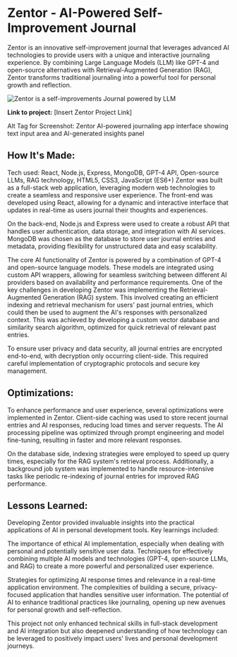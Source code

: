# Zentor - AI-Powered Self-Improvement Journal
Zentor is an innovative self-improvement journal that leverages advanced AI technologies to provide users with a unique and interactive journaling experience. By combining Large Language Models (LLM) like GPT-4 and open-source alternatives with Retrieval-Augmented Generation (RAG), Zentor transforms traditional journaling into a powerful tool for personal growth and reflection.

<img src="projectImages/Zentor.gif" alt="Zentor is a self-improvements Journal powered by LLM" />

**Link to project:** [Insert Zentor Project Link]

Alt Tag for Screenshot:
Zentor AI-powered journaling app interface showing text input area and AI-generated insights panel

## How It's Made:
Tech used: React, Node.js, Express, MongoDB, GPT-4 API, Open-source LLMs, RAG technology, HTML5, CSS3, JavaScript (ES6+)
Zentor was built as a full-stack web application, leveraging modern web technologies to create a seamless and responsive user experience. The front-end was developed using React, allowing for a dynamic and interactive interface that updates in real-time as users journal their thoughts and experiences.

On the back-end, Node.js and Express were used to create a robust API that handles user authentication, data storage, and integration with AI services. MongoDB was chosen as the database to store user journal entries and metadata, providing flexibility for unstructured data and easy scalability.

The core AI functionality of Zentor is powered by a combination of GPT-4 and open-source language models. These models are integrated using custom API wrappers, allowing for seamless switching between different AI providers based on availability and performance requirements.
One of the key challenges in developing Zentor was implementing the Retrieval-Augmented Generation (RAG) system. This involved creating an efficient indexing and retrieval mechanism for users' past journal entries, which could then be used to augment the AI's responses with personalized context. This was achieved by developing a custom vector database and similarity search algorithm, optimized for quick retrieval of relevant past entries.

To ensure user privacy and data security, all journal entries are encrypted end-to-end, with decryption only occurring client-side. This required careful implementation of cryptographic protocols and secure key management.

## Optimizations:
To enhance performance and user experience, several optimizations were implemented in Zentor. Client-side caching was used to store recent journal entries and AI responses, reducing load times and server requests. The AI processing pipeline was optimized through prompt engineering and model fine-tuning, resulting in faster and more relevant responses.

On the database side, indexing strategies were employed to speed up query times, especially for the RAG system's retrieval process. Additionally, a background job system was implemented to handle resource-intensive tasks like periodic re-indexing of journal entries for improved RAG performance.

## Lessons Learned:
Developing Zentor provided invaluable insights into the practical applications of AI in personal development tools. Key learnings included:

The importance of ethical AI implementation, especially when dealing with personal and potentially sensitive user data.
Techniques for effectively combining multiple AI models and technologies (GPT-4, open-source LLMs, and RAG) to create a more powerful and personalized user experience.

Strategies for optimizing AI response times and relevance in a real-time application environment.
The complexities of building a secure, privacy-focused application that handles sensitive user information.
The potential of AI to enhance traditional practices like journaling, opening up new avenues for personal growth and self-reflection.

This project not only enhanced technical skills in full-stack development and AI integration but also deepened understanding of how technology can be leveraged to positively impact users' lives and personal development journeys.

